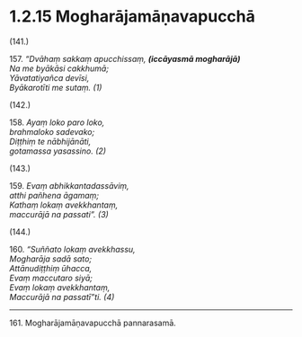 # 1.2.15 Mogharājamāṇavapucchā

(141.)

157\. _“Dvāhaṃ sakkaṃ apucchissaṃ, __(iccāyasmā mogharājā)___  
_Na me byākāsi cakkhumā;_  
_Yāvatatiyañca devīsi,_  
_Byākarotīti me sutaṃ. (1)_  

(142.)

158\. _Ayaṃ loko paro loko,_  
_brahmaloko sadevako;_  
_Diṭṭhiṃ te nābhijānāti,_  
_gotamassa yasassino. (2)_  

(143.)

159\. _Evaṃ abhikkantadassāviṃ,_  
_atthi pañhena āgamaṃ;_  
_Kathaṃ lokaṃ avekkhantaṃ,_  
_maccurājā na passati”. (3)_  

(144.)

160\. _“Suññato lokaṃ avekkhassu,_  
_Mogharāja sadā sato;_  
_Attānudiṭṭhiṃ ūhacca,_  
_Evaṃ maccutaro siyā;_  
_Evaṃ lokaṃ avekkhantaṃ,_  
_Maccurājā na passatī”ti. (4)_  

---

161\. Mogharājamāṇavapucchā pannarasamā.
